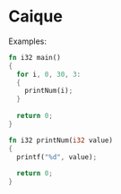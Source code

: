 # Caique

Examples:

```rust
fn i32 main()
{
  for i, 0, 30, 3:
  {
    printNum(i);
  }
  
  return 0;
}

fn i32 printNum(i32 value)
{
  printf("%d", value);
  
  return 0;
}
```
